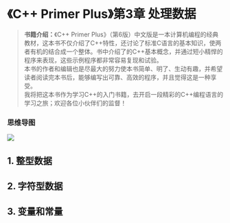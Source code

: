 # 《C++ Primer Plus》第3章 处理数据
> **书籍介绍：**《C++ Primer Plus》（第6版）中文版是一本计算机编程的经典教材，这本书不仅介绍了C++特性，还讨论了标准C语言的基本知识，使两者有机的结合成一个整体。书中介绍了的C++基本概念，并通过短小精悍的程序来表现，这些示例程序都非常容易复现和试验。  
本书的作者和编辑也是尽最大的努力使本书简单、明了、生动有趣，并希望读者阅读完本书后，能够编写出可靠、高效的程序，并且觉得这是一种享受。   
我将把这本书作为学习C++的入门书籍，去开启一段精彩的C++编程语言的学习之旅；欢迎各位小伙伴们的监督！
### 思维导图
![](https://files.mdnice.com/user/52997/bd5b951b-2665-4067-a80c-d2564fac52c9.png)

## 1. 整型数据
## 2. 字符型数据
## 3. 变量和常量
